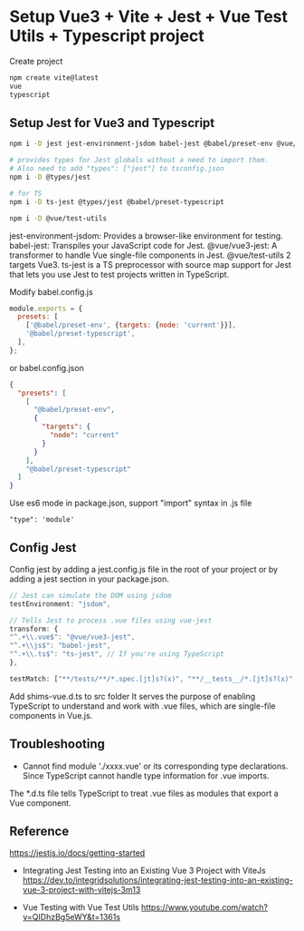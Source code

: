# Setup Vue3 + Vite + Jest + Vue Test Utils + Typescript project

Create project
```sh
npm create vite@latest
vue
typescript
```


## Setup Jest for Vue3 and Typescript
```sh
npm i -D jest jest-environment-jsdom babel-jest @babel/preset-env @vue/vue3-jest 

# provides types for Jest globals without a need to import them.
# Also need to add "types": ["jest"] to tsconfig.json 
npm i -D @types/jest

# for TS
npm i -D ts-jest @types/jest @babel/preset-typescript

npm i -D @vue/test-utils
```
jest-environment-jsdom: Provides a browser-like environment for testing.
babel-jest: Transpiles your JavaScript code for Jest.
@vue/vue3-jest: A transformer to handle Vue single-file components in Jest.
@vue/test-utils 2 targets Vue3.
ts-jest is a TS preprocessor with source map support for Jest that lets you use Jest to test projects written in TypeScript.


Modify babel.config.js
```js
module.exports = {
  presets: [
    ['@babel/preset-env', {targets: {node: 'current'}}],
    '@babel/preset-typescript',
  ],
};
```
or babel.config.json
```json
{
  "presets": [
    [
      "@babel/preset-env",
      {
        "targets": {
          "node": "current"
        }
      }
    ],
    "@babel/preset-typescript"
  ]
}
```

Use es6 mode in package.json, support "import" syntax in .js file
```
"type": 'module'
```

## Config Jest
Config jest by adding a jest.config.js file in the root of your project or by adding a jest section in your package.json.
```js
// Jest can simulate the DOM using jsdom
testEnvironment: "jsdom",

// Tells Jest to process .vue files using vue-jest
transform: {
"^.+\\.vue$": "@vue/vue3-jest",
"^.+\\js$": "babel-jest",
"^.+\\.ts$": "ts-jest", // If you're using TypeScript
},

testMatch: ["**/tests/**/*.spec.[jt]s?(x)", "**/__tests__/*.[jt]s?(x)", "**/*.spec.[jt]s?(x)"],
```

Add shims-vue.d.ts to src folder
It serves the purpose of enabling TypeScript to understand and work with .vue files, which are single-file components in Vue.js.

## Troubleshooting

- Cannot find module './xxxx.vue' or its corresponding type declarations.
Since TypeScript cannot handle type information for .vue imports.

The *.d.ts file tells TypeScript to treat .vue files as modules that export a Vue component. 


## Reference

https://jestjs.io/docs/getting-started

- Integrating Jest Testing into an Existing Vue 3 Project with ViteJs
https://dev.to/integridsolutions/integrating-jest-testing-into-an-existing-vue-3-project-with-vitejs-3m13

- Vue Testing with Vue Test Utils
https://www.youtube.com/watch?v=QIDhzBg5eWY&t=1361s